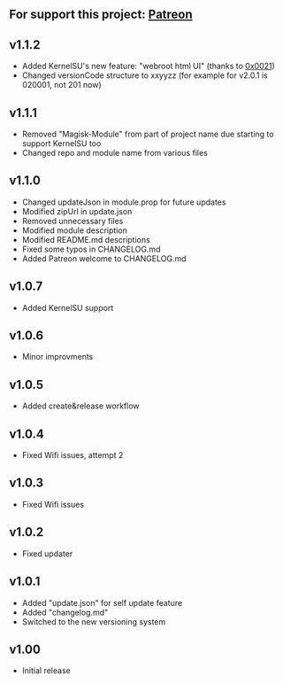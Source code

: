 For support this project: [Patreon](https://avalibeyaz.com/patreon)  
--------------

## v1.1.2
- Added KernelSU's new feature: "webroot html UI" (thanks to [0x0021](https://github.com/0x0021))  
- Changed versionCode structure to xxyyzz (for example for v2.0.1 is 020001, not 201 now)  
  
## v1.1.1
- Removed "Magisk-Module" from part of project name due starting to support KernelSU too  
- Changed repo and module name from various files
  
## v1.1.0  
- Changed updateJson in module.prop for future updates  
- Modified zipUrl in update.json
- Removed unnecessary files
- Modified module description
- Modified README.md descriptions
- Fixed some typos in CHANGELOG.md
- Added Patreon welcome to CHANGELOG.md  
  
## v1.0.7  
- Added KernelSU support  
  
## v1.0.6  
- Minor improvments
  
## v1.0.5  
- Added create&release workflow  
    
## v1.0.4  
- Fixed Wifi issues, attempt 2  
  
## v1.0.3  
- Fixed Wifi issues  
  
## v1.0.2  
- Fixed updater  
  
## v1.0.1  
- Added "update.json" for self update feature  
- Added "changelog.md"  
- Switched to the new versioning system  
  
## v1.00  
- Initial release
